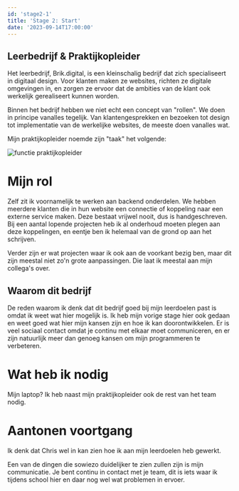 ```yaml
---
id: 'stage2-1'
title: 'Stage 2: Start'
date: '2023-09-14T17:00:00'
---
```


<!-- TODO: Implement common regex replacements of markdown contents. e.g.
{{myAge}} -->

## Leerbedrijf & Praktijkopleider

Het leerbedrijf, Brik.digital, is een kleinschalig bedrijf dat zich
specialiseert in digitaal design. Voor klanten maken ze websites, richten ze
digitale omgevingen in, en zorgen ze ervoor dat de ambities van de klant ook
werkelijk gerealiseert kunnen worden.

Binnen het bedrijf hebben we niet echt een concept van "rollen". We doen in
principe vanalles tegelijk. Van klantengesprekken en bezoeken tot design tot
implementatie van de werkelijke websites, de meeste doen vanalles wat.

Mijn praktijkopleider noemde zijn "taak" het volgende:

![functie praktijkopleider](/s/img/blog/stage-1/function.png)

# Mijn rol

Zelf zit ik voornamelijk te werken aan backend onderdelen. We hebben meerdere
klanten die in hun website een connectie of koppeling naar een externe service
maken. Deze bestaat vrijwel nooit, dus is handgeschreven. Bij een aantal
lopende projecten heb ik al onderhoud moeten plegen aan deze koppelingen, en
eentje ben ik helemaal van de grond op aan het schrijven.

Verder zijn er wat projecten waar ik ook aan de voorkant bezig ben, maar dit
zijn meestal niet zo'n grote aanpassingen. Die laat ik meestal aan mijn
collega's over.

## Waarom dit bedrijf

De reden waarom ik denk dat dit bedrijf goed bij mijn leerdoelen past is omdat
ik weet wat hier mogelijk is. Ik heb mijn vorige stage hier ook gedaan en weet
goed wat hier mijn kansen zijn en hoe ik kan doorontwikkelen. Er is veel
sociaal contact omdat je continu met elkaar moet communiceren, en er zijn
natuurlijk meer dan genoeg kansen om mijn programmeren te verbeteren.

# Wat heb ik nodig

Mijn laptop? Ik heb naast mijn praktijkopleider ook de rest van het team nodig.

# Aantonen voortgang

Ik denk dat Chris wel in kan zien hoe ik aan mijn leerdoelen heb gewerkt.

Een van de dingen die sowiezo duidelijker te zien zullen zijn is mijn
communicatie. Je bent continu in contact met je team, dit is iets waar ik
tijdens school hier en daar nog wel wat problemen in ervoer.
